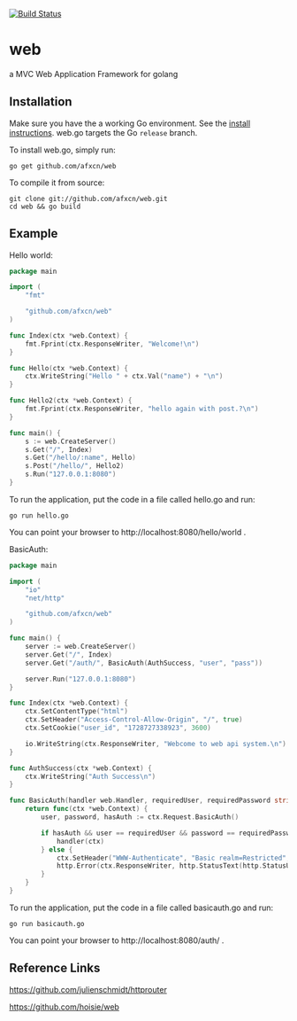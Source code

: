 [![Build Status](https://travis-ci.org/afxcn/web.svg?branch=master)](https://travis-ci.org/afxcn/web)

# web
a MVC Web Application Framework for golang

## Installation

Make sure you have the a working Go environment. See the [install instructions](http://golang.org/doc/install.html). web.go targets the Go `release` branch.

To install web.go, simply run:

    go get github.com/afxcn/web

To compile it from source:

    git clone git://github.com/afxcn/web.git
    cd web && go build

## Example

Hello world:

```go
package main

import (
	"fmt"

	"github.com/afxcn/web"
)

func Index(ctx *web.Context) {
	fmt.Fprint(ctx.ResponseWriter, "Welcome!\n")
}

func Hello(ctx *web.Context) {
	ctx.WriteString("Hello " + ctx.Val("name") + "\n")
}

func Hello2(ctx *web.Context) {
	fmt.Fprint(ctx.ResponseWriter, "hello again with post.?\n")
}

func main() {
	s := web.CreateServer()
	s.Get("/", Index)
	s.Get("/hello/:name", Hello)
	s.Post("/hello/", Hello2)
	s.Run("127.0.0.1:8080")
}
```
To run the application, put the code in a file called hello.go and run:

    go run hello.go
    
You can point your browser to http://localhost:8080/hello/world . 

BasicAuth:

```go
package main

import (
	"io"
	"net/http"

	"github.com/afxcn/web"
)

func main() {
	server := web.CreateServer()
	server.Get("/", Index)
	server.Get("/auth/", BasicAuth(AuthSuccess, "user", "pass"))

	server.Run("127.0.0.1:8080")
}

func Index(ctx *web.Context) {
	ctx.SetContentType("html")
	ctx.SetHeader("Access-Control-Allow-Origin", "/", true)
	ctx.SetCookie("user_id", "1728727338923", 3600)

	io.WriteString(ctx.ResponseWriter, "Webcome to web api system.\n")
}

func AuthSuccess(ctx *web.Context) {
	ctx.WriteString("Auth Success\n")
}

func BasicAuth(handler web.Handler, requiredUser, requiredPassword string) web.Handler {
	return func(ctx *web.Context) {
		user, password, hasAuth := ctx.Request.BasicAuth()

		if hasAuth && user == requiredUser && password == requiredPassword {
			handler(ctx)
		} else {
			ctx.SetHeader("WWW-Authenticate", "Basic realm=Restricted", true)
			http.Error(ctx.ResponseWriter, http.StatusText(http.StatusUnauthorized), http.StatusUnauthorized)
		}
	}
}
```

To run the application, put the code in a file called basicauth.go and run:

    go run basicauth.go
    
You can point your browser to http://localhost:8080/auth/ . 

## Reference Links

https://github.com/julienschmidt/httprouter

https://github.com/hoisie/web